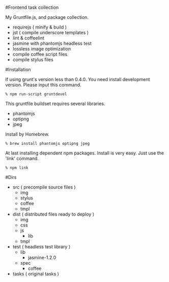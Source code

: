 #Frontend task collection

My Gruntfile.js, and package collection.

+  requirejs ( minify & build )
+  jst ( compile underscore templates )
+  lint & coffeelint
+  jasmine with phantomjs headless test
+  lossless image optimization
+  compile coffee script files
+  compile stylus files

#Installation

If using grunt's version less than 0.4.0. You need install development version. Please input this command.

    % npm run-script gruntdevel

This gruntfile buildset requires several libraries.

+  phantomjs
+  optipng
+  jpeg

Install by Homebrew.

    % brew install phantomjs optipng jpeg

At last installing dependent npm packages. Install is very easy. Just use the 'link' command.

    % npm link

#Dirs

+ src ( precompile source files )
    + img
    + stylus
    + coffee
    + tmpl
+ dist ( distributed files ready to deploy )
    + img
    + css
    + js
        + lib
    + tmpl
+ test ( headless test library )
    + lib
        + jasmine-1.2.0
    + spec
        + coffee
+ tasks ( original tasks )


